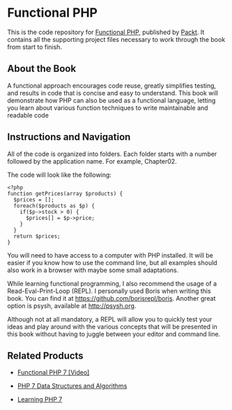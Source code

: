 # Functional PHP
This is the code repository for [Functional PHP](https://www.packtpub.com/application-development/functional-php?utm_source=github&utm_medium=repository&utm_campaign=9781785880322), published by [Packt](https://www.packtpub.com/?utm_source=github). It contains all the supporting project files necessary to work through the book from start to finish.
## About the Book
A functional approach encourages code reuse, greatly simplifies testing, and results in code that is concise and easy to understand. This book will demonstrate how PHP can also be used as a functional language, letting you learn about various function techniques to write maintainable and readable code
## Instructions and Navigation
All of the code is organized into folders. Each folder starts with a number followed by the application name. For example, Chapter02.



The code will look like the following:
```
﻿<?php
function getPrices(array $products) {
  $prices = [];
  foreach($products as $p) {
    if($p->stock > 0) {
      $prices[] = $p->price;
    }
  }
  return $prices;
}
```

You will need to have access to a computer with PHP installed. It will be easier if you know how to use the command line, but all examples should also work in a browser with maybe some small adaptations.

While learning functional programming, I also recommend the usage of a Read-Eval-Print-Loop (REPL). I personally used Boris when writing this book. You can find it at https://github.com/borisrepl/boris. Another great option is psysh, available at
http://psysh.org.

Although not at all mandatory, a REPL will allow you to quickly test your ideas and play around with the various concepts that will be presented in this book without having to juggle between your editor and command line.

## Related Products
* [Functional PHP 7 [Video]](https://www.packtpub.com/application-development/php-7-functional-programming-video?utm_source=github&utm_medium=repository&utm_campaign=9781787121454)

* [PHP 7 Data Structures and Algorithms](https://www.packtpub.com/application-development/php-7-data-structures-and-algorithms?utm_source=github&utm_medium=repository&utm_campaign=9781786463890)

* [Learning PHP 7](https://www.packtpub.com/application-development/learning-php-7?utm_source=github&utm_medium=repository&utm_campaign=9781785880544)
